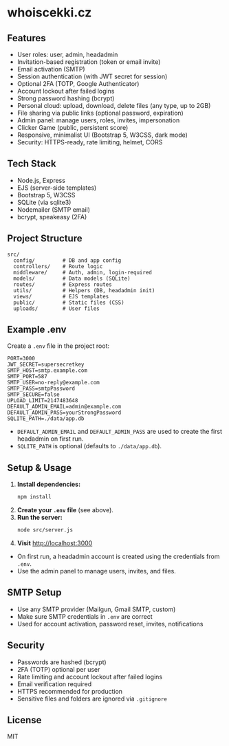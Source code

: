 # whoiscekki.cz

## Features

- User roles: user, admin, headadmin
- Invitation-based registration (token or email invite)
- Email activation (SMTP)
- Session authentication (with JWT secret for session)
- Optional 2FA (TOTP, Google Authenticator)
- Account lockout after failed logins
- Strong password hashing (bcrypt)
- Personal cloud: upload, download, delete files (any type, up to 2GB)
- File sharing via public links (optional password, expiration)
- Admin panel: manage users, roles, invites, impersonation
- Clicker Game (public, persistent score)
- Responsive, minimalist UI (Bootstrap 5, W3CSS, dark mode)
- Security: HTTPS-ready, rate limiting, helmet, CORS

## Tech Stack

- Node.js, Express
- EJS (server-side templates)
- Bootstrap 5, W3CSS
- SQLite (via sqlite3)
- Nodemailer (SMTP email)
- bcrypt, speakeasy (2FA)

## Project Structure

```
src/
  config/         # DB and app config
  controllers/    # Route logic
  middleware/     # Auth, admin, login-required
  models/         # Data models (SQLite)
  routes/         # Express routes
  utils/          # Helpers (DB, headadmin init)
  views/          # EJS templates
  public/         # Static files (CSS)
  uploads/        # User files
```

## Example .env

Create a `.env` file in the project root:

```
PORT=3000
JWT_SECRET=supersecretkey
SMTP_HOST=smtp.example.com
SMTP_PORT=587
SMTP_USER=no-reply@example.com
SMTP_PASS=smtpPassword
SMTP_SECURE=false
UPLOAD_LIMIT=2147483648
DEFAULT_ADMIN_EMAIL=admin@example.com
DEFAULT_ADMIN_PASS=yourStrongPassword
SQLITE_PATH=./data/app.db
```

- `DEFAULT_ADMIN_EMAIL` and `DEFAULT_ADMIN_PASS` are used to create the first headadmin on first run.
- `SQLITE_PATH` is optional (defaults to `./data/app.db`).

## Setup & Usage

1. **Install dependencies:**
   ```sh
   npm install
   ```
2. **Create your `.env` file** (see above).
3. **Run the server:**
   ```sh
   node src/server.js
   ```
4. **Visit** [http://localhost:3000](http://localhost:3000)

- On first run, a headadmin account is created using the credentials from `.env`.
- Use the admin panel to manage users, invites, and files.

## SMTP Setup

- Use any SMTP provider (Mailgun, Gmail SMTP, custom)
- Make sure SMTP credentials in `.env` are correct
- Used for account activation, password reset, invites, notifications

## Security

- Passwords are hashed (bcrypt)
- 2FA (TOTP) optional per user
- Rate limiting and account lockout after failed logins
- Email verification required
- HTTPS recommended for production
- Sensitive files and folders are ignored via `.gitignore`

## License

MIT
